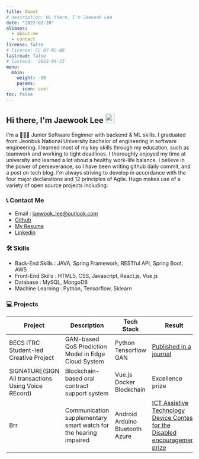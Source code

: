```yaml
---
title: About
# description: Hi there, I'm Jaewook Lee
date: "2022-02-28"
aliases:
  - about-me
  - contact
license: false
# license: CC BY-NC-ND
lastread: false
# lastmod: '2022-04-23'
menu:
  main:
    weight: -90
    params:
      icon: user
toc: false
---
```


## Hi there, I'm Jaewook Lee <img src="https://media.giphy.com/media/hvRJCLFzcasrR4ia7z/giphy.gif" width="25px">

I'm a 🧑🏻‍💻 Junior Software Enginner with backend & ML skills. I graduated from Jeonbuk National University bachelor of engineering in software engineering. I learned most of my key skills through my education, such as teamwork and working to tight deadlines. I thoroughly enjoyed my time at university and learned a lot about a healthy work-life balance. I believe in the power of perseverance, so I have been writing github daily commit, and a post on tech blog. I'm always striving to develop in accordance with the four major declarations and 12 principles of Agile.
Hugo makes use of a variety of open source projects including:

### 📞 Contact Me

- Email : jaewook_lee@outlook.com
- [Github](https://github.com/lee-jaewook)
- [My Resume](https://lee-jaewook.github.io/resumecard)
- [Linkedin](https://www.linkedin.com/in/lee-jaewook/)

### 🛠 Skills

- Back-End Skills : JAVA, Spring Framework, RESTful API, Spring Boot, AWS
- Front-End Skills : HTML5, CSS, Javascript, React.js, Vue.js
- Database : MySQL, MongoDB
- Machine Learning : Python, Tensorflow, Sklearn

### 💻 Projects

| Project                                             | Description                                                      | Tech Stack                               | Result                                                                                                                      |
| --------------------------------------------------- | ---------------------------------------------------------------- | ---------------------------------------- | --------------------------------------------------------------------------------------------------------------------------- |
| BECS ITRC Student-led Creative Project              | GAN-based QoS Prediction Model in Edge Cloud System              | Python<br>Tensorflow<br>GAN<br>          | [Published in a journal](https://koasas.kaist.ac.kr/handle/10203/290091)                                                    |
| SIGNATURE(SIGN All transactions Using Voice REcord) | Blockchain-based oral contract support system                    | Vue.js<br>Docker<br>Blockchain<br>       | Excellence prize                                                                                                            |
| Brr                                                 | Communication supplementary smart watch for the hearing impaired | Android<br>Arduino<br>Bluetooth<br>Azure | [ICT Assistive Technology Device Contest for the Disabled encouragement prize](https://www.youtube.com/watch?v=o3dJAi9H_PI) |
